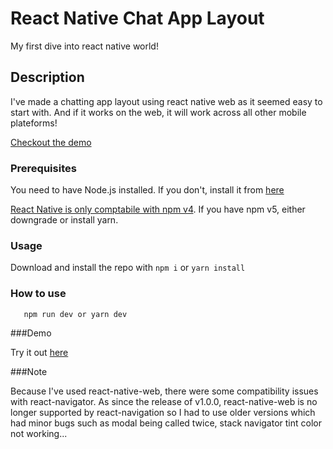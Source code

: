 # React Native Chat App Layout

My first dive into react native world!

## Description

I've made a chatting app layout using react native web as it seemed easy to start with. And if it works on the web, it will work across all other mobile plateforms!

[Checkout the demo](https://geronde.github.io/React-Native-Chat-App)

### Prerequisites

You need to have Node.js installed. If you don't, install it from [here](https://nodejs.org/en/)

[React Native is only comptabile with npm v4](https://github.com/facebook/react-native/issues/14767). If you have npm v5, either downgrade or install yarn.

### Usage

Download and install the repo with ```npm i``` or ```yarn install```

### How to use 

```
   npm run dev or yarn dev

```

###Demo 

Try it out [here]()

###Note

Because I've used react-native-web, there were some compatibility issues with react-navigator. As since the release of v1.0.0, react-native-web is no longer supported by react-navigation so I had to use older versions which had minor bugs such as modal being called twice, stack navigator tint color not working...